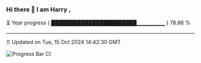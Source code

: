 ### Hi there 👋 I am Harry , 

⏳ Year progress { ███████████████████████▁▁▁▁▁▁▁ } 78.86 %

---

⏰ Updated on Tue, 15 Oct 2024 14:42:30 GMT

![Progress Bar CI](https://github.com/duykhang68/duykhang68/workflows/Progress%20Bar%20CI/badge.svg)
